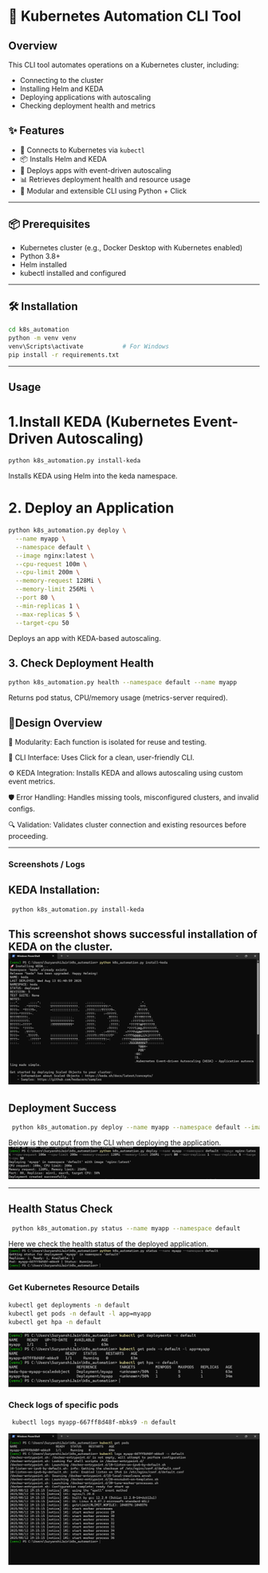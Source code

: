 # 🚀 Kubernetes Automation CLI Tool

## Overview
This CLI tool automates operations on a Kubernetes cluster, including:

- Connecting to the cluster
- Installing Helm and KEDA
- Deploying applications with autoscaling
- Checking deployment health and metrics

## ✨ Features
- 🔧 Connects to Kubernetes via `kubectl`
- 📦 Installs Helm and KEDA
- 🚀 Deploys apps with event-driven autoscaling
- 📊 Retrieves deployment health and resource usage
- 🧱 Modular and extensible CLI using Python + Click

---

## 📦 Prerequisites

- Kubernetes cluster (e.g., Docker Desktop with Kubernetes enabled)
- Python 3.8+
- Helm installed
- kubectl installed and configured

---

## 🛠️ Installation

```bash
cd k8s_automation
python -m venv venv
venv\Scripts\activate           # For Windows
pip install -r requirements.txt
```
---

## Usage
# 1.Install KEDA (Kubernetes Event-Driven Autoscaling)
```bash
python k8s_automation.py install-keda
```
Installs KEDA using Helm into the keda namespace.

# 2. Deploy an Application

```bash
python k8s_automation.py deploy \
  --name myapp \
  --namespace default \
  --image nginx:latest \
  --cpu-request 100m \
  --cpu-limit 200m \
  --memory-request 128Mi \
  --memory-limit 256Mi \
  --port 80 \
  --min-replicas 1 \
  --max-replicas 5 \
  --target-cpu 50
 ```
 Deploys an app with KEDA-based autoscaling.
 ## 3. Check Deployment Health
 ```bash 
 python k8s_automation.py health --namespace default --name myapp
 ```
 Returns pod status, CPU/memory usage (metrics-server required).

## 🧩Design Overview

🧱 Modularity:
Each function is isolated for reuse and testing.

🔘 CLI Interface:
Uses Click for a clean, user-friendly CLI.

⚙️ KEDA Integration:
Installs KEDA and allows autoscaling using custom event metrics.

🛡️ Error Handling:
Handles missing tools, misconfigured clusters, and invalid configs.

🔍 Validation:
Validates cluster connection and existing resources before proceeding.

---

### Screenshots / Logs

## KEDA Installation:
```bash 
 python k8s_automation.py install-keda
 ```
This screenshot shows successful installation of KEDA on the cluster.
![KEDA Installation](./Screenshots/keda-installation.png)
---

## Deployment Success
```bash
 python k8s_automation.py deploy --name myapp --namespace default --image nginx:latest --cpu-request 100m --cpu-limit 200m --memory-request 128Mi --memory-limit 256Mi --port 80 --min-replicas 1 --max-replicas 5 --target-cpu 50
```
Below is the output from the CLI when deploying the application.
![Deployment Success](./screenshots/deployment-success.png)

---

##  Health Status Check
``` bash 
 python k8s_automation.py status --name myapp --namespace default
```
Here we check the health status of the deployed application.
![Health Check](./screenshots/health-check.png)


### Get Kubernetes Resource Details
``` bash
kubectl get deployments -n default
kubectl get pods -n default -l app=myapp
kubectl get hpa -n default
```
![Resouces](./screenshots/resources.png)

###  Check logs of specific pods
```bash
 kubectl logs myapp-667ff8d48f-mbks9 -n default
 ```
![Pod Logs](./screenshots/logs.png)